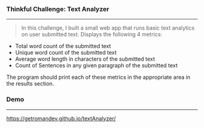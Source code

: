 <!-- ![imageHere](directory) -->

### Thinkful Challenge: Text Analyzer
---
> In this challenge, I built a small web app that runs basic text analytics on user submitted text. Displays the following 4 metrics:

- Total word count of the submitted text
- Unique word count of the submitted text
- Average word length in characters of the submitted text
- Count of Sentences in any given paragraph of the submitted text

The program should print each of these metrics in the appropriate area in the results section.


### Demo
---
https://getromandev.github.io/textAnalyzer/

